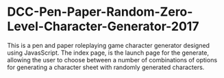 # DCC-Pen-Paper-Random-Zero-Level-Character-Generator-2017
This is a pen and paper roleplaying game character generator designed using JavasScript.  The index page, is the launch page for the generate, allowing the user to choose between a number of combinations of options for generating a character sheet with randomly generated characters.
